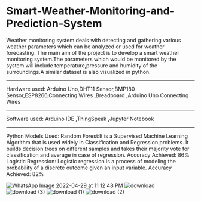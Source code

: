# Smart-Weather-Monitoring-and-Prediction-System
Weather monitoring system deals with detecting and gathering various weather parameters which can be analyzed or used for weather forecasting.
The main aim of the project is to develop a smart weather monitoring system.The parameters which would be monitored by the system will include temperature,pressure and humidity of the surroundings.A similar dataset is also visualized in python. 
***
Hardware used:
Arduino Uno,DHT11 Sensor,BMP180 Sensor,ESP8266,Connecting Wires
,Breadboard
,Arduino Uno Connecting Wires
***
Software used: Arduino  IDE
,ThingSpeak
,Jupyter Notebook
***
Python Models Used: Random Forest:It is a Supervised Machine Learning Algorithm that is used widely in Classification and Regression problems. It builds decision trees on different samples and takes their majority vote for classification and average in case of regression.
Accuracy Achieved: 86%
Logistic Regression: Logistic regression is a process of modeling the probability of a discrete outcome given an input variable.
Accuracy Achieved: 82% 

![WhatsApp Image 2022-04-29 at 11 12 48 PM](https://user-images.githubusercontent.com/52834981/166115003-29d9acb0-58e1-41a0-8abe-832dab06512f.jpeg)
![download](https://user-images.githubusercontent.com/52834981/166115043-c4144a98-2365-4556-969f-30ed009c06ee.png)
![download (3)](https://user-images.githubusercontent.com/52834981/166115045-c29c1ed7-5b47-4c01-b557-3da586d4fac2.png)
![download (1)](https://user-images.githubusercontent.com/52834981/166115048-2b59bfd8-1c1e-4cd5-a18b-0fac0f52aebc.png)
![download (2)](https://user-images.githubusercontent.com/52834981/166115047-cd62ea44-a855-482d-b2de-1ce0cd715457.png)

